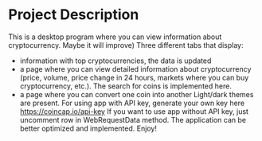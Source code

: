 # Project Description
This is a desktop program where you can view information about cryptocurrency. Maybe it will improve)
Three different tabs that display:
- information with top cryptocurrencies, the data is updated
- a page where you can view detailed information about cryptocurrency (price, volume, price change in 24 hours, markets where you can buy cryptocurrency, etc.). The search for coins is implemented here.
- a page where you can convert one coin into another
Light/dark themes are present.
For using app with API key, generate your own key here https://coincap.io/api-key
If you want to use app without API key, just uncomment row in WebRequestData method.
The application can be better optimized and implemented.
Enjoy!
